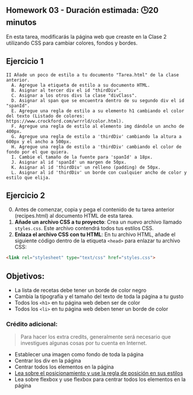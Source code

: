 ## Homework️ 03 - Duración estimada: 🕒20 minutos

En esta tarea, modificarás la página web que creaste en la Clase 2 utilizando CSS para cambiar colores, fondos y bordes.

## Ejercicio 1


```
II Añade un poco de estilo a tu documento "Tarea.html" de la clase anterior.
  A. Agregue la etiqueta de estilo a su documento HTML.
  B. Asignar al tercer div el id "thirdDiv".
  C. Asignar a los otros divs la clase "divClass".
  D. Asignar al span que se encuentra dentro de su segundo div el id "spanId".
  E. Agregue una regla de estilo a su elemento h1 cambiando el color del texto (Listado de colores: https://www.crockford.com/wrrrld/color.html).
  F. Agregue una regla de estilo al elemento img dándole un ancho de 400px.
  G. Agregue una regla de estilo a 'thirdDiv' cambiando la altura a 600px y el ancho a 500px.
  H. Agregue una regla de estilo a 'thirdDiv' cambiando el color de fondo por el que quiera.
  I. Cambie el tamaño de la fuente para 'spanId' a 18px.
  J. Asignar al id 'spanId' un margen de 50px.
  K. Asignar al id 'thirdDiv' un relleno (padding) de 50px.
  L. Asignar al id 'thirdDiv' un borde con cualquier ancho de color y estilo que elija.
```

## Ejercicio 2

0. Antes de comenzar, copia y pega el contenido de tu tarea anterior (recipes.html) al documento HTML de esta tarea.
1. **Añade un archivo CSS a tu proyecto**: Crea un nuevo archivo llamado `styles.css`. Este archivo contendrá todos tus estilos CSS. 
2. **Enlaza el archivo CSS con tu HTML**: En tu archivo HTML, añade el siguiente código dentro de la etiqueta `<head>` para enlazar tu archivo CSS:

```html
<link rel="stylesheet" type="text/css" href="styles.css">
```

## Objetivos: 

- La lista de recetas debe tener un borde de color negro
- Cambia la tipografía y el tamaño del texto de toda la página a tu gusto
- Todos los `<h1>` en tu página web deben ser de color 
- Todos los `<li>` en tu página web deben tener un borde de color 


### Crédito adicional:
>   Para hacer los extra credits, generalmente será necesario que investigues algunas cosas por tu cuenta en Internet.

  * Establecer una imagen como fondo de toda la página
  * Centrar los div en la página
  * Centrar todos los elementos en la página
  * [Lea sobre el posicionamiento y use la regla de posición en sus estilos](https://es.learnlayout.com/index.html)
  * Lea sobre flexbox y use flexbox para centrar todos los elementos en la página



